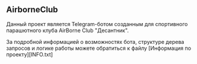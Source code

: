 ## AirborneClub
Данный проект является Telegram-ботом созданным для спортивного парашютного клуба AirBorne Club "Десантник".

За подробной информацией о возможностях бота, структуре дерева запросов и логике работы можете обратиться к файлу [Информация по проекту][INFO.txt]